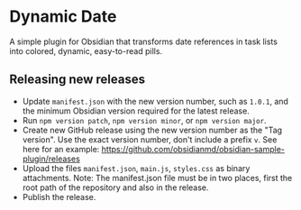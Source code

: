 # Dynamic Date

A simple plugin for Obsidian that transforms date references in task lists into colored, dynamic, easy-to-read pills.

## Releasing new releases

- Update `manifest.json` with the new version number, such as `1.0.1`, and the minimum Obsidian version required for the latest release.
- Run `npm version patch`, `npm version minor`, or `npm version major`.
- Create new GitHub release using the new version number as the "Tag version". Use the exact version number, don't include a prefix `v`. See here for an example: https://github.com/obsidianmd/obsidian-sample-plugin/releases
- Upload the files `manifest.json`, `main.js`, `styles.css` as binary attachments. Note: The manifest.json file must be in two places, first the root path of the repository and also in the release.
- Publish the release.